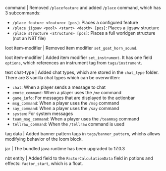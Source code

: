 command | Removed `/placefeature` and added `/place` command, which has 3 subcommands:
* `/place feature <feature> [pos]`: Places a configured feature
* `/place jigsaw <pool> <start> <depth> [pos]`: Places a jigsaw structure
* `/place structure <structure> [pos]`: Places a full worldgen structure (not an NBT file)

loot item-modifier | Removed item modifier `set_goat_horn_sound`.

loot item-modifier | Added item modifier `set_instrument`. It has one field `options`, which references an instrument tag from `tags/instrument`.

text chat-type | Added chat types, which are stored in the `chat_type` folder. There are 8 vanilla chat types which can be overwritten:
* `chat`: When a player sends a message to chat
* `emote_command`: When a player uses the `/me` command
* `game_info`: For messages that are displayed to the actionbar
* `msg_command`: When a player uses the `/msg` command
* `say_command`: When a player uses the `/say` command
* `system`: For system messages
* `team_msg_command`: When a player uses the `/teammsg` command
* `tellraw_command`: When the `/tellraw` command is used

tag data | Added banner pattern tags in `tags/banner_pattern`, whichs allows modifying behavior of the loom block.

jar | The bundled java runtime has been upgraded to 17.0.3

nbt entity | Added field to the `FactorCalculationData` field in potions and effects: `factor_start`, which is a float.
